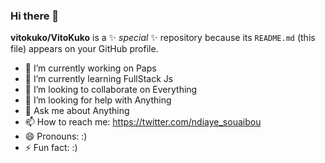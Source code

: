### Hi there 👋

**vitokuko/VitoKuko** is a ✨ _special_ ✨ repository because its `README.md` (this file) appears on your GitHub profile.

- 🔭 I’m currently working on Paps
- 🌱 I’m currently learning FullStack Js
- 👯 I’m looking to collaborate on Everything 
- 🤔 I’m looking for help with Anything
- 💬 Ask me about Anything
- 📫 How to reach me: https://twitter.com/ndiaye_souaibou
- 😄 Pronouns: :)
- ⚡ Fun fact: :)
